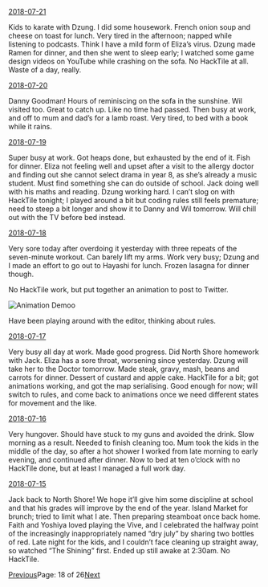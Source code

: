 [2018-07-21](/2018/07/21)

Kids to karate with Dzung. I did some housework. French onion soup and cheese on toast for lunch. Very tired in the afternoon; napped while listening to podcasts. Think I have a mild form of Eliza’s virus. Dzung made Ramen for dinner, and then she went to sleep early; I watched some game design videos on YouTube while crashing on the sofa. No HackTile at all. Waste of a day, really.

[2018-07-20](/2018/07/20)

Danny Goodman! Hours of reminiscing on the sofa in the sunshine. Wil visited too. Great to catch up. Like no time had passed. Then busy at work, and off to mum and dad’s for a lamb roast. Very tired, to bed with a book while it rains.

[2018-07-19](/2018/07/19)

Super busy at work. Got heaps done, but exhausted by the end of it. Fish for dinner. Eliza not feeling well and upset after a visit to the allergy doctor and finding out she cannot select drama in year 8, as she’s already a music student. Must find something she can do outside of school. Jack doing well with his maths and reading. Dzung working hard. I can’t slog on with HackTile tonight; I played around a bit but coding rules still feels premature; need to steep a bit longer and show it to Danny and Wil tomorrow. Will chill out with the TV before bed instead.

[2018-07-18](/2018/07/18)

Very sore today after overdoing it yesterday with three repeats of the seven-minute workout. Can barely lift my arms. Work very busy; Dzung and I made an effort to go out to Hayashi for lunch. Frozen lasagna for dinner though.

No HackTile work, but put together an animation to post to Twitter.

![Animation Demo](/assets/hacktile1.gif)o

Have been playing around with the editor, thinking about rules.

[2018-07-17](/2018/07/17)

Very busy all day at work. Made good progress. Did North Shore homework with Jack. Eliza has a sore throat, worsening since yesterday. Dzung will take her to the Doctor tomorrow. Made steak, gravy, mash, beans and carrots for dinner. Dessert of custard and apple cake. HackTile for a bit; got animations working, and got the map serialising. Good enough for now; will switch to rules, and come back to animations once we need different states for movement and the like.

[2018-07-16](/2018/07/16)

Very hungover. Should have stuck to my guns and avoided the drink. Slow morning as a result. Needed to finish cleaning too. Mum took the kids in the middle of the day, so after a hot shower I worked from late morning to early evening, and continued after dinner. Now to bed at ten o’clock with no HackTile done, but at least I managed a full work day.

[2018-07-15](/2018/07/15)

Jack back to North Shore! We hope it’ll give him some discipline at school and that his grades will improve by the end of the year. Island Market for brunch; tried to limit what I ate. Then preparing steamboat once back home. Faith and Yoshiya loved playing the Vive, and I celebrated the halfway point of the increasingly inappropriately named “dry july” by sharing two bottles of red. Late night for the kids, and I couldn’t face cleaning up straight away, so watched “The Shining” first. Ended up still awake at 2:30am. No HackTile.

[Previous](/page17)Page: 18 of 26[Next](/page19)